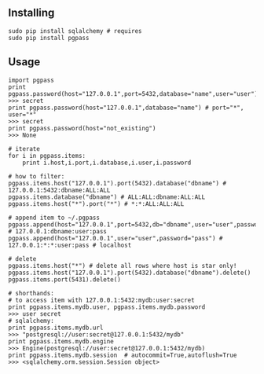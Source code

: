 Installing
----------

	sudo pip install sqlalchemy # requires
	sudo pip install pgpass

Usage
----------

	import pgpass
	print pgpass.password(host="127.0.0.1",port=5432,database="name",user="user")
	>>> secret
	print pgpass.password(host="127.0.0.1",database="name") # port="*", user="*"
	>>> secret
	print pgpass.password(host="not_existing") 
	>>> None

	# iterate
	for i in pgpass.items:
		print i.host,i.port,i.database,i.user,i.password

	# how to filter:
	pgpass.items.host("127.0.0.1").port(5432).database("dbname") # 127.0.0.1:5432:dbname:ALL:ALL
	pgpass.items.database("dbname") # ALL:ALL:dbname:ALL:ALL
	pgpass.items.host("*").port("*") # *:*:ALL:ALL:ALL
 
	# append item to ~/.pgpass
	pgpass.append(host="127.0.0.1",port=5432,db="dbname",user="user",password="pass") # 127.0.0.1:dbname:user:pass
	pgpass.append(host="127.0.0.1",user="user",password="pass") # 127.0.0.1:*:*:user:pass # localhost

	# delete
	pgpass.items.host("*") # delete all rows where host is star only!
	pgpass.items.host("127.0.0.1").port(5432).database("dbname").delete()
	pgpass.items.port(5431).delete()

	# shorthands:
	# to access item with 127.0.0.1:5432:mydb:user:secret
	print pgpass.items.mydb.user, pgpass.items.mydb.password
	>>> user secret
	# sqlalchemy:
	print pgpass.items.mydb.url 
	>>> "postgresql://user:secret@127.0.0.1:5432/mydb"
	print pgpass.items.mydb.engine
	>>> Engine(postgresql://user:secret@127.0.0.1:5432/mydb)
	print pgpass.items.mydb.session  # autocommit=True,autoflush=True
	>>> <sqlalchemy.orm.session.Session object>